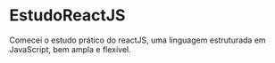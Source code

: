 # EstudoReactJS
Comecei o estudo prático do reactJS, uma linguagem estruturada em JavaScript, bem ampla e flexível.
